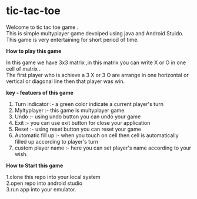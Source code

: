 # tic-tac-toe

Welcome to tic tac toe game .<br/>
This is simple multyplayer game devolped using java and Android Stuido.<br/>
This game is very entertaining for short period of time. <br/>

**How to play this game <br/>**

In this game we have 3x3 matrix ,in this matrix you can write X or O in one cell of matrix . <br/>
The first player who is achieve a 3 X or 3 O are arrange in one horizontal or vertical or diagonal line then that player was win.<br/>

**key - featuers of this game**<br/>

1. Turn indicator :- a green color indicate a current player's turn<br/>
2. Myltyplayer :- this game is multyplayer game<br/>
3. Undo :- using undo button you can undo your game<br/>
4. Exit :- you can use exit button for close your application<br/>
5. Reset :- using reset button you can reset your game<br/>
6. Automatic fill up :- when you touch on cell then cell is automatically filled up according to player's turn <br/>
7. custom player name :- here you can set player's name according to your wish.

**How to Start this game** <br/>

1.clone this repo into your local system<br/>
2.open repo into android studio<br/>
3.run app into your emulator.
